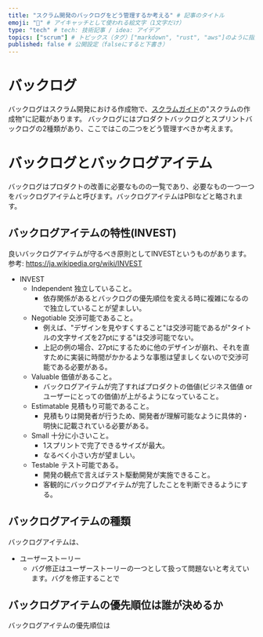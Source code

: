 ```yaml
---
title: "スクラム開発のバックログをどう管理するか考える" # 記事のタイトル
emoji: "🐻" # アイキャッチとして使われる絵文字（1文字だけ）
type: "tech" # tech: 技術記事 / idea: アイデア
topics: ["scrum"] # トピックス（タグ）["markdown", "rust", "aws"]のように指定する
published: false # 公開設定（falseにすると下書き）
---
```


# バックログ

バックログはスクラム開発における作成物で、[スクラムガイド](https://scrumguides.org/docs/scrumguide/v2020/2020-Scrum-Guide-Japanese.pdf)の"スクラムの作成物"に記載があります。
バックログにはプロダクトバックログとスプリントバックログの2種類があり、ここではこの二つをどう管理すべきか考えます。

# バックログとバックログアイテム

バックログはプロダクトの改善に必要なものの⼀覧であり、必要なもの一つ一つをバックログアイテムと呼びます。バックログアイテムはPBIなどと略されます。

## バックログアイテムの特性(INVEST)

良いバックログアイテムが守るべき原則としてINVESTというものがあります。 参考: https://ja.wikipedia.org/wiki/INVEST

- INVEST
  - Independent	独立していること。
    - 依存関係があるとバックログの優先順位を変える時に複雑になるので独立していることが望ましい。
  - Negotiable 交渉可能であること。
    - 例えば、"デザインを見やすくすること"は交渉可能であるが"タイトルの文字サイズを27ptにする"は交渉可能でない。
    - 上記の例の場合、27ptにするために他のデザインが崩れ、それを直すために実装に時間がかかるような事態は望ましくないので交渉可能である必要がある。
  - Valuable 価値があること。	
    - バックログアイテムが完了すればプロダクトの価値(ビジネス価値 or ユーザーにとっての価値)が上がるようになっていること。
  - Estimatable	見積もり可能であること。
    - 見積もりは開発者が行うため、開発者が理解可能なように具体的・明快に記載されている必要がある。
  - Small 十分に小さいこと。
    - 1スプリントで完了できるサイズが最大。
    - なるべく小さい方が望ましい。	
  - Testable	テスト可能である。
    - 開発の観点で言えばテスト駆動開発が実施できること。
    - 客観的にバックログアイテムが完了したことを判断できるようにする。

## バックログアイテムの種類

バックログアイテムは、

- ユーザーストーリー
  - バグ修正はユーザーストーリーの一つとして扱って問題ないと考えています。バグを修正することで

## バックログアイテムの優先順位は誰が決めるか


バックログアイテムの優先順位は

